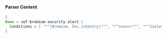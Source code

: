 #### Parser Content
```Java
{
Name = cef-bromium-security-alert-1
  Conditions = [ """|Bromium, Inc.|vSentry|""", """suser=""", """Isolation threat recorded""" ]
}
```
